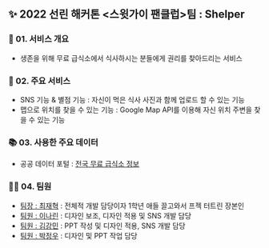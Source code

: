 ## ✨ 2022 선린 해커톤 <스윗가이 팬클럽>팀 : Shelper 

### 📢 01. 서비스 개요
- 생존을 위해 무료 급식소에서 식사하시는 분들에게 권리를 찾아드리는 서비스

### 🎈 02. 주요 서비스
- SNS 기능 & 별점 기능 : 자신이 먹은 식사 사진과 함께 업로드 할 수 있는 기능 
- 맵으로 위치를 찾을 수 있는 기능 : Google Map API를 이용해 자신 위치 주변을 찾을 수 있는 기능

### 📚 03. 사용한 주요 데이터
- 공공 데이터 포털 : [전국 무료 급식소 정보](https://www.data.go.kr/data/15058932/openapi.do)

### 🙇‍♂️ 04. 팀원
- [팀장 : 최재혁](https://github.com/jaehyeok3017) : 전체적 개발 담당이자 1학년 애들 끌고와서 프젝 터트린 장본인
- [팀원 : 이나린](https://github.com/nrrr913) : 디자인 보조, 디자인 적용 및 SNS 개발 담당
- [팀원 : 김강민](https://github.com/kangmin913) : PPT 작성 및 디자인 적용, SNS 개발 담당
- [팀원 : 박정우](https://www.instagram.com/wjddn71/) : 디자인 및 PPT 작업 담당
